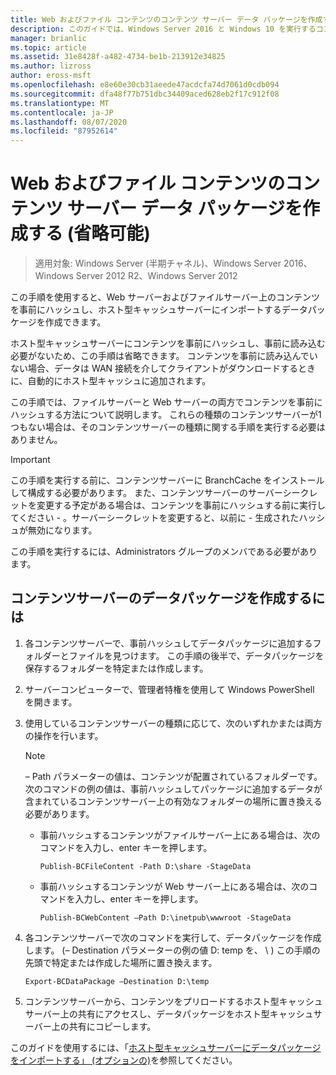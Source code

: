 ```yaml
---
title: Web およびファイル コンテンツのコンテンツ サーバー データ パッケージを作成する (省略可能)
description: このガイドでは、Windows Server 2016 と Windows 10 を実行するコンピューターに、ホスト型キャッシュモードで BranchCache を展開する手順について説明します。
manager: brianlic
ms.topic: article
ms.assetid: 31e8428f-a482-4734-be1b-213912e34825
ms.author: lizross
author: eross-msft
ms.openlocfilehash: e8e60e30cb31aeede47acdcfa74d7061d0cdb094
ms.sourcegitcommit: dfa48f77b751dbc34409aced628eb2f17c912f08
ms.translationtype: MT
ms.contentlocale: ja-JP
ms.lasthandoff: 08/07/2020
ms.locfileid: "87952614"
---
```

# <a name="create-content-server-data-packages-for-web-and-file-content-optional"></a>Web およびファイル コンテンツのコンテンツ サーバー データ パッケージを作成する (省略可能)

>適用対象: Windows Server (半期チャネル)、Windows Server 2016、Windows Server 2012 R2、Windows Server 2012

この手順を使用すると、Web サーバーおよびファイルサーバー上のコンテンツを事前にハッシュし、ホスト型キャッシュサーバーにインポートするデータパッケージを作成できます。

ホスト型キャッシュサーバーにコンテンツを事前にハッシュし、事前に読み込む必要がないため、この手順は省略できます。 コンテンツを事前に読み込んでいない場合、データは WAN 接続を介してクライアントがダウンロードするときに、自動的にホスト型キャッシュに追加されます。

この手順では、ファイルサーバーと Web サーバーの両方でコンテンツを事前にハッシュする方法について説明します。 これらの種類のコンテンツサーバーが1つもない場合は、そのコンテンツサーバーの種類に関する手順を実行する必要はありません。

>[!IMPORTANT]
>この手順を実行する前に、コンテンツサーバーに BranchCache をインストールして構成する必要があります。 また、コンテンツサーバーのサーバーシークレットを変更する予定がある場合は、コンテンツを事前にハッシュする前に実行してください \- 。サーバーシークレットを変更すると、以前に \- 生成されたハッシュが無効になります。

この手順を実行するには、Administrators グループのメンバである必要があります。

## <a name="to-create-content-server-data-packages"></a>コンテンツサーバーのデータパッケージを作成するには

1. 各コンテンツサーバーで、事前ハッシュしてデータパッケージに追加するフォルダーとファイルを見つけます。 この手順の後半で、データパッケージを保存するフォルダーを特定または作成します。

2. サーバーコンピューターで、管理者特権を使用して Windows PowerShell を開きます。

3. 使用しているコンテンツサーバーの種類に応じて、次のいずれかまたは両方の操作を行います。

    > [!NOTE]
    > – Path パラメーターの値は、コンテンツが配置されているフォルダーです。 次のコマンドの例の値は、事前ハッシュしてパッケージに追加するデータが含まれているコンテンツサーバー上の有効なフォルダーの場所に置き換える必要があります。

    - 事前ハッシュするコンテンツがファイルサーバー上にある場合は、次のコマンドを入力し、enter キーを押します。

        ```
        Publish-BCFileContent -Path D:\share -StageData
        ```

    -   事前ハッシュするコンテンツが Web サーバー上にある場合は、次のコマンドを入力し、enter キーを押します。

        ```
        Publish-BCWebContent –Path D:\inetpub\wwwroot -StageData
        ```

4. 各コンテンツサーバーで次のコマンドを実行して、データパッケージを作成します。 \(– Destination パラメーターの例の値 D: temp を、 \\ \) この手順の先頭で特定または作成した場所に置き換えます。

    ```
    Export-BCDataPackage –Destination D:\temp
    ```

5. コンテンツサーバーから、コンテンツをプリロードするホスト型キャッシュサーバー上の共有にアクセスし、データパッケージをホスト型キャッシュサーバー上の共有にコピーします。

このガイドを使用するには、「[ホスト型キャッシュサーバーにデータパッケージをインポートする」 &#40;オプションの&#41;](9-Bc-Import-Data.md)を参照してください。


